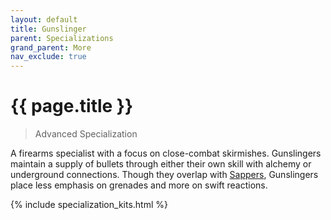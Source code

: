 ```yaml
---
layout: default
title: Gunslinger
parent: Specializations
grand_parent: More
nav_exclude: true
---
```


# {{ page.title }}

> Advanced Specialization

A firearms specialist with a focus on close-combat skirmishes. Gunslingers maintain a supply of bullets through either their own skill with alchemy or underground connections. Though they overlap with [Sappers](../specializations/sapper.html), Gunslingers place less emphasis on grenades and more on swift reactions.

{% include specialization_kits.html %}